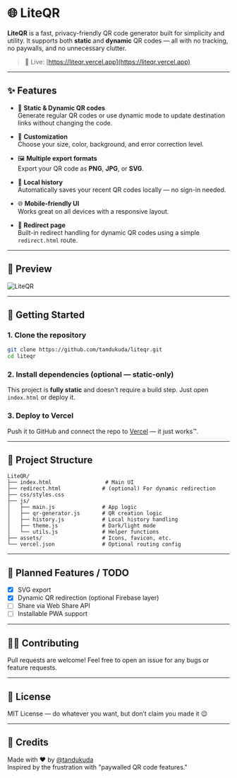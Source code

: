 # 🌐 LiteQR

**LiteQR** is a fast, privacy-friendly QR code generator built for simplicity and utility. It supports both **static** and **dynamic** QR codes — all with no tracking, no paywalls, and no unnecessary clutter.

> 🔗 Live: [https://liteqr.vercel.app](https://liteqr.vercel.app)

---

## ✨ Features

* 🧩 **Static & Dynamic QR codes**</br>
Generate regular QR codes or use dynamic mode to update destination links without changing the code.

* 🎨 **Customization**</br>
  Choose your size, color, background, and error correction level.

* 🖼️ **Multiple export formats**</br>
  Export your QR code as **PNG**, **JPG**, or **SVG**.

* 📜 **Local history**</br>
  Automatically saves your recent QR codes locally — no sign-in needed.

* 🌐 **Mobile-friendly UI**</br>
  Works great on all devices with a responsive layout.

* 🧭 **Redirect page**</br>
  Built-in redirect handling for dynamic QR codes using a simple `redirect.html` route.

---

## 📸 Preview

![LiteQR](https://github.com/user-attachments/assets/6abc5692-e7ba-4e85-bd71-0c64e0c7e7f4)

---

## 🚀 Getting Started

### 1. Clone the repository

```bash
git clone https://github.com/tandukuda/liteqr.git
cd liteqr
```

### 2. Install dependencies (optional — static-only)

This project is **fully static** and doesn't require a build step. Just open `index.html` or deploy it.

### 3. Deploy to Vercel

Push it to GitHub and connect the repo to [Vercel](https://vercel.com) — it just works™.

---

## 📁 Project Structure

```
LiteQR/
├── index.html                 # Main UI
├── redirect.html             # (optional) For dynamic redirection
├── css/styles.css
├── js/
│   ├── main.js               # App logic
│   ├── qr-generator.js       # QR creation logic
│   ├── history.js            # Local history handling
│   ├── theme.js              # Dark/light mode
│   └── utils.js              # Helper functions
├── assets/                   # Icons, favicon, etc.
└── vercel.json               # Optional routing config
```

---

## 📌 Planned Features / TODO

- [X] SVG export
- [X] Dynamic QR redirection (optional Firebase layer)
- [ ] Share via Web Share API
- [ ] Installable PWA support

---

## 🧑‍💻 Contributing

Pull requests are welcome! Feel free to open an issue for any bugs or feature requests.

---

## 📄 License

MIT License — do whatever you want, but don’t claim you made it 😉

---

## 💬 Credits

Made with ❤️ by [@tandukuda](https://github.com/tandukuda)  
Inspired by the frustration with "paywalled QR code features."
